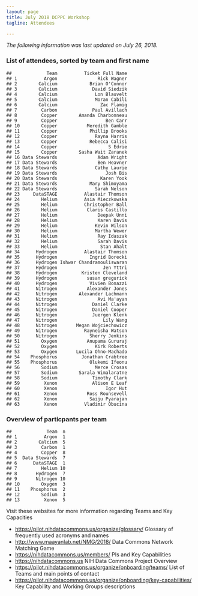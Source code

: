 ```yaml
---
layout: page
title: July 2018 DCPPC Workshop 
tagline: Attendees

---
```


*The following information was last updated on July 26, 2018.*

### List of attendees, sorted by team and first name

    ##             Team          Ticket Full Name
    ## 1          Argon               Rick Wagner
    ## 2        Calcium            Brian O'Connor
    ## 3        Calcium             David Siedzik
    ## 4        Calcium              Lon Blauvelt
    ## 5        Calcium              Moran Cabili
    ## 6        Calcium                Zac Flamig
    ## 7         Carbon             Paul Avillach
    ## 8         Copper        Amanda Charbonneau
    ## 9         Copper                  Ben Carr
    ## 10        Copper           Meredith Gamble
    ## 11        Copper            Phillip Brooks
    ## 12        Copper              Rayna Harris
    ## 13        Copper            Rebecca Calisi
    ## 14        Copper                   S Edrie
    ## 15        Copper        Sasha Wait Zaranek
    ## 16 Data Stewards               Adam Wright
    ## 17 Data Stewards               Ben Heavner
    ## 18 Data Stewards              Cathy Laurie
    ## 19 Data Stewards                  Josh Bis
    ## 20 Data Stewards                Karen Yook
    ## 21 Data Stewards            Mary Shimoyama
    ## 22 Data Stewards              Sarah Nelson
    ## 23     DataSTAGE          Alastair Thomson
    ## 24        Helium          Asia Mieczkowska
    ## 25        Helium          Christopher Ball
    ## 26        Helium           Claris Castillo
    ## 27        Helium               Deepak Unni
    ## 28        Helium               Karen Davis
    ## 29        Helium              Kevin Wilson
    ## 30        Helium              Martha Wewer
    ## 31        Helium               Ray Idaszak
    ## 32        Helium               Sarah Davis
    ## 33        Helium                Stan Ahalt
    ## 34      Hydrogen          Alastair Thomson
    ## 35      Hydrogen            Ingrid Borecki
    ## 36      Hydrogen Ishwar Chandramouliswaran
    ## 37      Hydrogen                 Jen Yttri
    ## 38      Hydrogen         Kristen Cleveland
    ## 39      Hydrogen           susan gregurick
    ## 40      Hydrogen            Vivien Bonazzi
    ## 41      Nitrogen           Alexander Jones
    ## 42      Nitrogen        Alexander Lachmann
    ## 43      Nitrogen               Avi Ma'ayan
    ## 44      Nitrogen             Daniel Clarke
    ## 45      Nitrogen             Daniel Cooper
    ## 46      Nitrogen             Juergen Klenk
    ## 47      Nitrogen                 Lily Wang
    ## 48      Nitrogen       Megan Wojciechowicz
    ## 49      Nitrogen          Rayneisha Watson
    ## 50      Nitrogen            Sherry Jenkins
    ## 51        Oxygen           Anupama Gururaj
    ## 52        Oxygen              Kirk Roberts
    ## 53        Oxygen       Lucila Ohno-Machado
    ## 54    Phosphorus         Jonathan Crabtree
    ## 55    Phosphorus            Olukemi Ifeonu
    ## 56        Sodium              Merce Crosas
    ## 57        Sodium        Sarala Wimalaratne
    ## 58        Sodium             Timothy Clark
    ## 59         Xenon             Alison E Leaf
    ## 60         Xenon                  Igor Hut
    ## 61         Xenon           Ross Rounsevell
    ## 62         Xenon            Saiju Pyarajan
    ## 63         Xenon          Vladimir Obucina

### Overview of particpants per team

    ##             Team  n
    ## 1          Argon  1
    ## 2        Calcium  5
    ## 3         Carbon  1
    ## 4         Copper  8
    ## 5  Data Stewards  7
    ## 6      DataSTAGE  1
    ## 7         Helium 10
    ## 8       Hydrogen  7
    ## 9       Nitrogen 10
    ## 10        Oxygen  3
    ## 11    Phosphorus  2
    ## 12        Sodium  3
    ## 13         Xenon  5
 
Visit these websites for more information regarding Teams and Key Capacities
- <https://pilot.nihdatacommons.us/organize/glossary/> Glossary of frequently used acronyms and names
- <http://www.maayanlab.net/NMG/2018/> Data Commons Network Matching Game
- <https://nihdatacommons.us/members/> PIs and Key Capabilities
- <https://nihdatacommons.us> NIH Data Commons Project Overview
- <https://pilot.nihdatacommons.us/organize/onboarding/teams/> List of Teams and main points of contact
- <https://pilot.nihdatacommons.us/organize/onboarding/key-capabilities/> Key Capability and Working Groups descriptions 